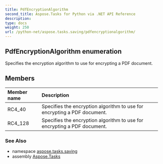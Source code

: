 ```yaml
---
title: PdfEncryptionAlgorithm
second_title: Aspose.Tasks for Python via .NET API Reference
description: 
type: docs
weight: 250
url: /python-net/aspose.tasks.saving/pdfencryptionalgorithm/
---
```


## PdfEncryptionAlgorithm enumeration

Specifies the encryption algorithm to use for encrypting a PDF document.

## Members
| Member name | Description |
| :- | :- |
|RC4_40|Specifies the encryption algorithm to use for encrypting a PDF document.|
|RC4_128|Specifies the encryption algorithm to use for encrypting a PDF document.|

### See Also

* namespace [aspose.tasks.saving](/tasks/python-net/aspose.tasks.saving/)
* assembly [Aspose.Tasks](/tasks/python-net/)

